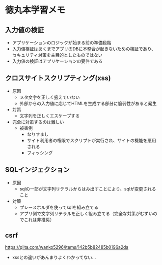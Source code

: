 # 徳丸本学習メモ

## 入力値の検証
  - アプリケーションのロジックが始まる前の準備段階
  - 入力値検証はあくまでアプリのDBに不整合が起きないための検証であり、セキュリティ対策を主目的としたものではない
  - 入力値の検証はアプリケーションの要件である

## クロスサイトスクリプティング(xss)
  - 原因
    - メタ文字を正しく扱えていない
    - 外部からの入力値に応じてHTMLを生成する部分に脆弱性があると発生
  - 対策
    - 文字列を正しくエスケープする
  - 完全に対策するのは難しい
    - 被害例
      - なりすまし
      - サイト利用者の権限でスクリプトが実行され、サイトの機能を悪用される
      - フィッシング

## SQLインジェクション
- 原因
  - sqlの一部が文字列リテラルからはみ出すことにより、sqlが変更されること
- 対策
  - プレースホルダを使ってsqlを組み立てる
  - アプリ側で文字列リテラルを正しく組み立てる（完全な対策がむずいのでこれは非推奨）

## csrf

https://qiita.com/wanko5296/items/142b5b82485b0196a2da

- xssとの違いがあんまりよくわかってない…
